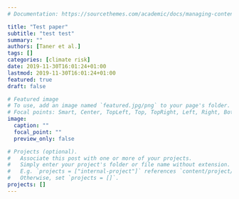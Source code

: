 ```yaml
---
# Documentation: https://sourcethemes.com/academic/docs/managing-content/

title: "Test paper"
subtitle: "test test"
summary: ""
authors: [Taner et al.]
tags: []
categories: [climate risk]
date: 2019-11-30T16:01:24+01:00
lastmod: 2019-11-30T16:01:24+01:00
featured: true
draft: false

# Featured image
# To use, add an image named `featured.jpg/png` to your page's folder.
# Focal points: Smart, Center, TopLeft, Top, TopRight, Left, Right, BottomLeft, Bottom, BottomRight.
image:
  caption: ""
  focal_point: ""
  preview_only: false

# Projects (optional).
#   Associate this post with one or more of your projects.
#   Simply enter your project's folder or file name without extension.
#   E.g. `projects = ["internal-project"]` references `content/project/deep-learning/index.md`.
#   Otherwise, set `projects = []`.
projects: []
---
```

